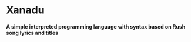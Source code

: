 # Xanadu

#### A simple interpreted programming language with syntax based on Rush song lyrics and titles
